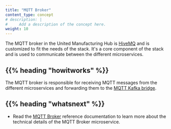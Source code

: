 ```yaml
---
title: "MQTT Broker"
content_type: concept
# description: |
#     Add a description of the concept here.
weight: 10
---
```


<!-- overview -->

The MQTT broker in the United Manufacturing Hub is [HiveMQ](https://www.hivemq.com/)
and is customized to fit the needs of the stack. It's a core component of
the stack and is used to communicate between the different microservices.

<!-- body -->

## {{% heading "howitworks" %}}

The MQTT broker is responsible for receiving MQTT messages from the
different microservices and forwarding them to the
[MQTT Kafka bridge](/docs/architecture/microservices/core/mqtt-kafka-bridge/).

<!-- Optional section; add links to information related to this topic. -->

## {{% heading "whatsnext" %}}

- Read the [MQTT Broker](/docs/reference/microservices/mqtt-broker/) reference documentation
  to learn more about the technical details of the MQTT Broker microservice.
